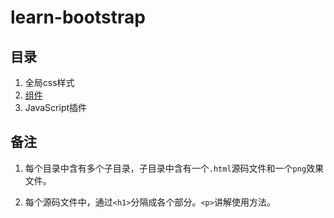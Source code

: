 # learn-bootstrap

## 目录

1. 全局css样式
2. [组件](https://github.com/owen1190/learn-bootstrap/tree/master/2.%E7%BB%84%E4%BB%B6)
3. JavaScript插件


## 备注

1. 每个目录中含有多个子目录，子目录中含有一个`.html`源码文件和一个`png`效果文件。
2. 每个源码文件中，通过`<h1>`分隔成各个部分。`<p>`讲解使用方法。

   ​